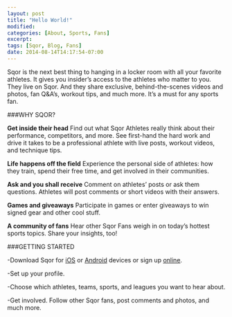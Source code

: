 ```yaml
---
layout: post
title: "Hello World!"
modified:
categories: [About, Sports, Fans]
excerpt:
tags: [Sqor, Blog, Fans]
date: 2014-08-14T14:17:54-07:00
---
```


Sqor is the next best thing to hanging in a locker room with all your favorite athletes. It gives you insider’s access to the athletes who matter to you. They live on Sqor. And they share exclusive, behind-the-scenes videos and photos, fan Q&A’s, workout tips, and much more. It’s a must for any sports fan.

###WHY SQOR? 

**Get inside their head** Find out what Sqor Athletes really think about their performance, competitors, and more. See first-hand the hard work and drive it takes to be a professional athlete with live posts, workout videos, and technique tips.

**Life happens off the field** Experience the personal side of athletes: how they train, spend their free time, and get involved in their communities. 

**Ask and you shall receive** Comment on athletes’ posts or ask them questions. Athletes will post comments or short videos with their answers. 

**Games and giveaways** Participate in games or enter giveaways to win signed gear and other cool stuff.

**A community of fans** Hear other Sqor Fans weigh in on today’s hottest sports topics. Share your insights, too!

###GETTING STARTED

-Download Sqor for [iOS](https://itunes.apple.com/us/app/sqor/id700913088?mt=8) or [Android](https://play.google.com/store/apps/details?id=com.sqor.droid) devices or sign up [online](https://sqor.com/).

-Set up your profile. 

-Choose which athletes, teams, sports, and leagues you want to hear about.

-Get involved. Follow other Sqor fans, post comments and photos, and much more.